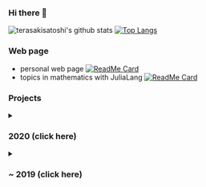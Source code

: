 ### Hi there 👋

<!--
**terasakisatoshi/terasakisatoshi** is a ✨ _special_ ✨ repository because its `README.md` (this file) appears on your GitHub profile.

Here are some ideas to get you started:

- 🔭 I’m currently working on ...
- 🌱 I’m currently learning ...
- 👯 I’m looking to collaborate on ...
- 🤔 I’m looking for help with ...
- 💬 Ask me about ...
- 📫 How to reach me: ...
- 😄 Pronouns: ...
- ⚡ Fun fact: ...
-->

![terasakisatoshi's github stats](https://github-readme-stats.vercel.app/api?username=terasakisatoshi&show_icons=true&theme=monokai&show_icons=true) 
[![Top Langs](https://github-readme-stats.vercel.app/api/top-langs/?username=terasakisatoshi&theme=monokai&hide=css,html)](https://github.com/anuraghazra/github-readme-stats)

### Web page

- personal web page
[![ReadMe Card](https://github-readme-stats.vercel.app/api/pin/?username=terasakisatoshi&repo=terasakisatoshi.github.io&&theme=monokai)](https://terasakisatoshi.github.io/)
- topics in mathematics with JuliaLang
[![ReadMe Card](https://github-readme-stats.vercel.app/api/pin/?username=terasakisatoshi&repo=MathSeminar.jl&show_owner=true&theme=monokai)](https://terasakisatoshi.github.io/MathSeminar.jl/)

### Projects

<details>
<summary><h3> 2020 (click here)</h3></summary>

# JuliaLang

[![ReadMe Card](https://github-readme-stats.vercel.app/api/pin/?username=terasakisatoshi&repo=OpenCVBuilder.jl&show_owner=true&theme=monokai)](https://github.com/terasakisatoshi/OpenCVBuilder.jl)
[![ReadMe Card](https://github-readme-stats.vercel.app/api/pin/?username=terasakisatoshi&repo=ImageProcessing.jl&show_owner=true&theme=monokai)](https://github.com/terasakisatoshi/ImageProcessing.jl)

[![ReadMe Card](https://github-readme-stats.vercel.app/api/pin/?username=terasakisatoshi&repo=MatPlotWrap.jl&show_owner=true&theme=monokai)](https://github.com/terasakisatoshi/MatPlotWrap.jl)
[![ReadMe Card](https://github-readme-stats.vercel.app/api/pin/?username=terasakisatoshi&repo=CallJ.jl&show_owner=true&theme=monokai)](https://github.com/terasakisatoshi/CallJ.jl)

[![ReadMe Card](https://github-readme-stats.vercel.app/api/pin/?username=terasakisatoshi&repo=wasm_with_julia&show_owner=true&theme=monokai)](https://github.com/terasakisatoshi/wasm_with_julia)
[![ReadMe Card](https://github-readme-stats.vercel.app/api/pin/?username=terasakisatoshi&repo=MyGenieExample.jl&show_owner=true&theme=monokai)](https://github.com/terasakisatoshi/MyGenieExample.jl)

# Deep Learning

- This project was done when I was working at [Idein Inc.](https://idein.jp/en/)

[![ReadMe Card](https://github-readme-stats.vercel.app/api/pin/?username=terasakisatoshi&repo=chainer-pose-proposal-net&theme=monokai)](https://github.com/Idein/chainer-pose-proposal-net)


</details>

<details>
<summary><h3>~ 2019 (click here)</h3></summary>

# JuliaLang

[![ReadMe Card](https://github-readme-stats.vercel.app/api/pin/?username=terasakisatoshi&repo=CameraApp.jl&show_owner=true&theme=monokai)](https://github.com/terasakisatoshi/github-readme-stats)
[![ReadMe Card](https://github-readme-stats.vercel.app/api/pin/?username=terasakisatoshi&repo=HelloX.jl&show_owner=true&theme=monokai)](https://github.com/terasakisatoshi/github-readme-stats)

[![ReadMe Card](https://github-readme-stats.vercel.app/api/pin/?username=terasakisatoshi&repo=Gomah.jl&show_owner=true&theme=monokai)](https://github.com/terasakisatoshi/github-readme-stats)
[![ReadMe Card](https://github-readme-stats.vercel.app/api/pin/?username=terasakisatoshi&repo=PPN.jl&show_owner=true&theme=monokai)](https://github.com/terasakisatoshi/github-readme-stats)

# Deep Learning

- This project was done when I was working at [Idein Inc.](https://idein.jp/en/)

[![ReadMe Card](https://github-readme-stats.vercel.app/api/pin/?username=terasakisatoshi&repo=chainer-hand-pose&theme=monokai)](https://github.com/Idein/chainer-hand-pose)

</details>
